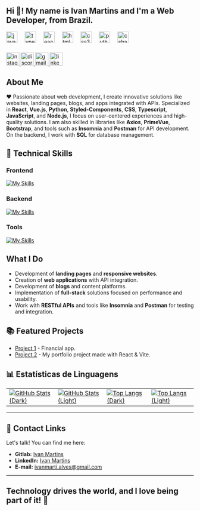 <h2 align="left">Hi 👋! My name is Ivan Martins and I'm a Web Developer, from Brazil.</h2>


<div align="left">
  <img src="https://cdn.jsdelivr.net/gh/devicons/devicon/icons/javascript/javascript-original.svg" height="30" alt="javascript logo"  />
  <img width="12" />
  <img src="https://cdn.jsdelivr.net/gh/devicons/devicon/icons/typescript/typescript-original.svg" height="30" alt="typescript logo"  />
  <img width="12" />
  <img src="https://cdn.jsdelivr.net/gh/devicons/devicon/icons/react/react-original.svg" height="30" alt="react logo"  />
  <img width="12" />
  <img src="https://cdn.jsdelivr.net/gh/devicons/devicon/icons/html5/html5-original.svg" height="30" alt="html5 logo"  />
  <img width="12" />
  <img src="https://cdn.jsdelivr.net/gh/devicons/devicon/icons/css3/css3-original.svg" height="30" alt="css3 logo"  />
  <img width="12" />
  <img src="https://cdn.jsdelivr.net/gh/devicons/devicon/icons/python/python-original.svg" height="30" alt="python logo"  />
  <img width="12" />
  <img src="https://cdn.jsdelivr.net/gh/devicons/devicon/icons/csharp/csharp-original.svg" height="30" alt="csharp logo"  />
</div>

###

  </a>
  <a href="https://www.instagram.com/ivanmarti.alves" target="_blank">
    <img src="https://img.shields.io/static/v1?message=Instagram&logo=instagram&label=&color=FF0000&logoColor=white&labelColor=&style=for-the-badge" height="35" alt="instagram logo"  />
  </a>
  
  <a href="https://discord.com/users/ivanmarti5486" target="_blank">
    <img src="https://img.shields.io/static/v1?message=Discord&logo=discord&label=&color=7289DA&logoColor=white&labelColor=&style=for-the-badge" height="35" alt="discord logo"  />
  </a>
  
  <a href="mailto:ivanmarti.alves@gmail.com">
    <img src="https://img.shields.io/static/v1?message=Gmail&logo=gmail&label=&color=D14836&logoColor=white&labelColor=&style=for-the-badge" height="35" alt="gmail logo"  />
  </a>
  
  <a href="https://www.linkedin.com/in/ivan-martins-alves/" target="_blank">
    <img src="https://img.shields.io/static/v1?message=LinkedIn&logo=linkedin&label=&color=0077B5&logoColor=white&labelColor=&style=for-the-badge" height="35" alt="linkedin logo"  />
  </a>
</div>


## About Me

❤️ Passionate about web development, I create innovative solutions like websites, landing pages, blogs, and apps integrated with APIs. Specialized in **React**, **Vue.js**, **Python**, **Styled-Components**, **CSS**, **Typescript**, **JavaScript**, and **Node.js**, I focus on user-centered experiences and high-quality solutions. I am also skilled in libraries like **Axios**, **PrimeVue**, **Bootstrap**, and tools such as **Insomnia** and **Postman** for API development. On the backend, I work with **SQL** for database management.

## 🚀  Technical Skills

### Frontend
[![My Skills](https://skillicons.dev/icons?i=js,html,css,ts,tailwind,react,vite,vue,nuxtjs,styledcomponents&size=30)](https://skillicons.dev)

### Backend
[![My Skills](https://skillicons.dev/icons?i=nodejs,py,npm,docker,postman,postgres&size=30)](https://skillicons.dev)


### Tools
[![My Skills](https://skillicons.dev/icons?i=git,github,gitlab,notion,vscode&size=30)](https://skillicons.dev)


## What I Do

- Development of **landing pages** and **responsive websites**.
- Creation of **web applications** with API integration.
- Development of **blogs** and content platforms.
- Implementation of **full-stack** solutions focused on performance and usability.
- Work with **RESTful APIs** and tools like **Insomnia** and **Postman** for testing and integration.

## 📚 Featured Projects

- [Project 1](https://dtmoney-financial-app.netlify.app/) - Financial app.
- [Project 2](https://ivan-martins-alves.netlify.app/) - My portfolio project made with React & Vite.

## 📊 Estatísticas de Linguagens

<table align="center">
  <tr>
    <!-- GitHub Stats -->
    <td>
      <a href="https://github.com/IvanM4rtin5#gh-dark-mode-only">
        <img src="https://github-readme-stats.vercel.app/api?username=IvanM4rtin5&show_icons=true&theme=dark" alt="GitHub Stats (Dark)" />
      </a>
    </td>
    <td>
      <a href="https://github.com/IvanM4rtin5#gh-light-mode-only">
        <img src="https://github-readme-stats.vercel.app/api?username=IvanM4rtin5&show_icons=true&theme=default" alt="GitHub Stats (Light)" />
      </a>
    </td>
    <!-- Top Langs -->
    <td>
      <a href="https://github.com/IvanM4rtin5#gh-dark-mode-only">
        <img src="https://github-readme-stats.vercel.app/api/top-langs/?username=IvanM4rtin5&layout=compact&theme=dark" alt="Top Langs (Dark)" />
      </a>
    </td>
    <td>
      <a href="https://github.com/IvanM4rtin5#gh-light-mode-only">
        <img src="https://github-readme-stats.vercel.app/api/top-langs/?username=IvanM4rtin5&layout=compact&theme=default" alt="Top Langs (Light)" />
      </a>
    </td>
  </tr>
</table>

---
## 🔗 Contact Links

Let's talk! You can find me here:

- **Gitlab:** [Ivan Martins](https://gitlab.com/ivanmarti.alves)
- **LinkedIn:** [Ivan Martins](https://www.linkedin.com/in/ivan-martins-alves/)
- **E-mail:** ivanmarti.alves@gmail.com

---
**Technology drives the world, and I love being part of it!** 🚀
---
